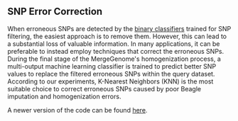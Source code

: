 ## SNP Error Correction

When erroneous SNPs are detected by the [binary classifiers](https://github.com/AI-sandbox/MergeGenome/blob/main/readmes/README_6_ml_source_classifiers_for_snp_filtering.md) trained for SNP filtering, the easiest approach is to remove them. However, this can lead to a substantial loss of valuable information. In many applications, it can be preferable to instead employ techniques that correct the erroneous SNPs. During the final stage of the MergeGenome's homogenization process, a multi-output machine learning classifier is trained to predict better SNP values to replace the filtered erroneous SNPs within the query dataset. According to our experiments, K-Nearest Neighbors (KNN) is the most suitable choice to correct erroneous SNPs caused by poor Beagle imputation and homogenization errors.

A newer version of the code can be found [here](https://github.com/AI-sandbox/Datafix).
